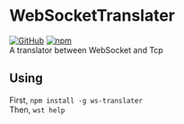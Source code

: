 # WebSocketTranslater
[![GitHub](https://img.shields.io/github/license/1354092549/WebSocketTranslater.svg)](https://github.com/1354092549/WebSocketTranslater) [![npm](https://img.shields.io/npm/v/ws-translater.svg)](https://www.npmjs.com/package/ws-translater)   
A translator between WebSocket and Tcp  
## Using
First, `npm install -g ws-translater`  
Then, `wst help`
